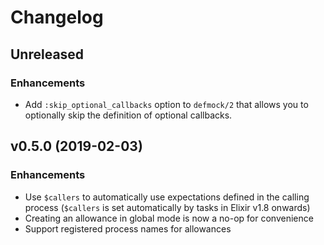 # Changelog

## Unreleased

### Enhancements

  * Add `:skip_optional_callbacks` option to `defmock/2` that allows you to optionally skip the definition of optional callbacks.

## v0.5.0 (2019-02-03)

### Enhancements

  * Use `$callers` to automatically use expectations defined in the calling process (`$callers` is set automatically by tasks in Elixir v1.8 onwards)
  * Creating an allowance in global mode is now a no-op for convenience
  * Support registered process names for allowances

